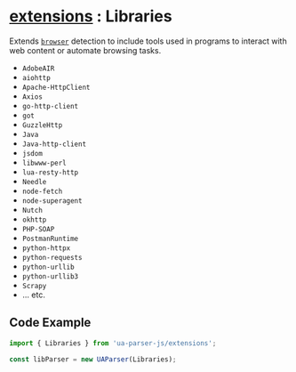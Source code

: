# [extensions](/api/submodules/extensions/overview) : Libraries

Extends [`browser`](/api/main/get-browser) detection to include tools used in programs to interact with web content or automate browsing tasks.

- `AdobeAIR`
- `aiohttp`
- `Apache-HttpClient`
- `Axios`
- `go-http-client`
- `got`
- `GuzzleHttp`
- `Java`
- `Java-http-client`
- `jsdom`
- `libwww-perl`
- `lua-resty-http`
- `Needle`
- `node-fetch`
- `node-superagent`
- `Nutch`
- `okhttp`
- `PHP-SOAP`
- `PostmanRuntime`
- `python-httpx`
- `python-requests`
- `python-urllib`
- `python-urllib3`
- `Scrapy`
- ... etc.

## Code Example

```js
import { Libraries } from 'ua-parser-js/extensions';

const libParser = new UAParser(Libraries);
```